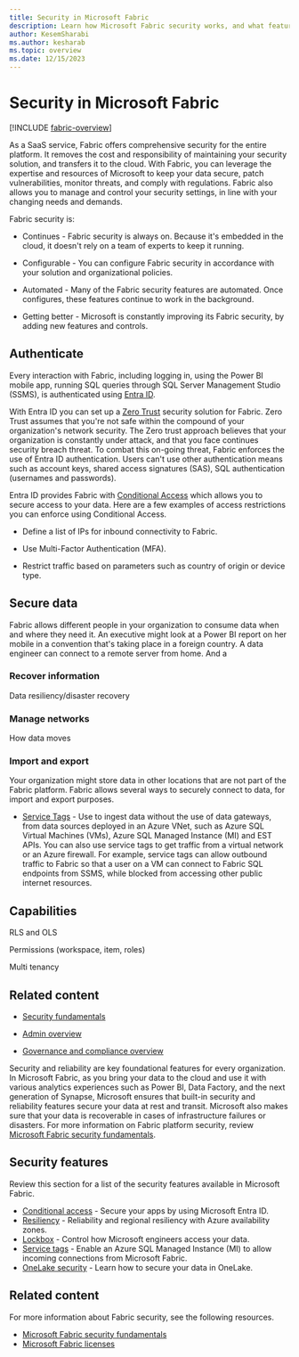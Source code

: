```yaml
---
title: Security in Microsoft Fabric
description: Learn how Microsoft Fabric security works, and what features are available.
author: KesemSharabi
ms.author: kesharab
ms.topic: overview
ms.date: 12/15/2023
---
```


# Security in Microsoft Fabric

[!INCLUDE [fabric-overview](../../includes/fabric-overview.md)]

As a SaaS service, Fabric offers comprehensive security for the entire platform. It removes the cost and responsibility of maintaining your security solution, and transfers it to the cloud. With Fabric, you can leverage the expertise and resources of Microsoft to keep your data secure, patch vulnerabilities, monitor threats, and comply with regulations. Fabric also allows you to manage and control your security settings, in line with your changing needs and demands.

Fabric security is:

* Continues - Fabric security is always on. Because it's embedded in the cloud, it doesn't rely on a team of experts to keep it running.

* Configurable - You can configure Fabric security in accordance with your solution and organizational policies.

* Automated - Many of the Fabric security features are automated. Once configures, these features continue to work in the background.

* Getting better - Microsoft is constantly improving its Fabric security, by adding new features and controls.

## Authenticate

Every interaction with Fabric, including logging in, using the Power BI mobile app, running SQL queries through SQL Server Management Studio (SSMS), is authenticated using [Entra ID](/entra/verified-id/decentralized-identifier-overview).

With Entra ID you can set up a [Zero Trust](/security/zero-trust/zero-trust-overview) security solution for Fabric. Zero Trust assumes that you're not safe within the compound of your organization's network security. The Zero trust approach believes that your organization is constantly under attack, and that you face continues security breach threat. To combat this on-going threat, Fabric enforces the use of Entra ID authentication. Users can't use other authentication means such as account keys, shared access signatures (SAS), SQL authentication (usernames and passwords).

Entra ID provides Fabric with [Conditional Access](/entra/identity/conditional-access/overview) which allows you to secure access to your data. Here are a few examples of access restrictions you can enforce using Conditional Access.

* Define a list of IPs for inbound connectivity to Fabric.

* Use Multi-Factor Authentication (MFA).

* Restrict traffic based on parameters such as country of origin or device type. 

## Secure data

Fabric allows different people in your organization to consume data when and where they need it. An executive might look at a Power BI report on her mobile in a convention that's taking place in a foreign country. A data engineer can connect to a remote server from home. And a 

### Recover information

Data resiliency/disaster recovery

### Manage networks

How data moves

### Import and export

Your organization might store data in other locations that are not part of the Fabric platform. Fabric allows several ways to securely connect to data, for import and export purposes.

* [Service Tags](security-service-tags.md) - Use to ingest data without the use of data gateways, from data sources deployed in an Azure VNet, such as Azure SQL Virtual Machines (VMs), Azure SQL Managed Instance (MI) and EST APIs. You can also use service tags to get traffic from a virtual network or an Azure firewall. For example, service tags can allow outbound traffic to Fabric so that a user on a VM can connect to Fabric SQL endpoints from SSMS, while blocked from accessing other public internet resources.

## Capabilities

RLS and OLS

Permissions (workspace, item, roles)

Multi tenancy

## Related content

* [Security fundamentals](../security/security-fundamentals.md)

* [Admin overview](../admin/admin-overview.md)

* [Governance and compliance overview](../governance/governance-compliance-overview.md)














Security and reliability are key foundational features for every organization. In Microsoft Fabric, as you bring your data to the cloud and use it with various analytics experiences such as Power BI, Data Factory, and the next generation of Synapse,  Microsoft ensures that built-in security and reliability features secure your data at rest and transit. Microsoft also makes sure that your data is recoverable in cases of infrastructure failures or disasters. For more information on Fabric platform security, review [Microsoft Fabric security fundamentals](security-fundamentals.md).

## Security features

Review this section for a list of the security features available in Microsoft Fabric.

- [Conditional access](security-conditional-access.md) - Secure your apps by using Microsoft Entra ID.
- [Resiliency](az-resiliency.md) - Reliability and regional resiliency with Azure availability zones.
- [Lockbox](security-lockbox.md) - Control how Microsoft engineers access your data.
- [Service tags](security-service-tags.md) - Enable an Azure SQL Managed Instance (MI) to allow incoming connections from Microsoft Fabric.
- [OneLake security](../onelake/onelake-security.md) - Learn how to secure your data in OneLake.

## Related content

For more information about Fabric security, see the following resources.

- [Microsoft Fabric security fundamentals](security-fundamentals.md)
- [Microsoft Fabric licenses](../enterprise/licenses.md)